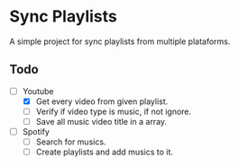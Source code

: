 # Sync Playlists

A simple project for sync playlists from multiple plataforms.

## Todo
- [ ] Youtube
    - [x] Get every video from given playlist.
    - [ ] Verify if video type is music, if not ignore.
    - [ ] Save all music video title in a array.
- [ ] Spotify
    - [ ] Search for musics.
    - [ ] Create playlists and add musics to it.